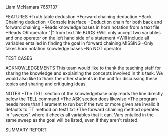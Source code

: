 Liam McNamara 7657137

FEATURES
+Truth table dedustion
+Forward chaining deduction
+Back Chaining deduction
+Console Interface
+Deduction chain for both back and forward chaining
+Reads knowledge bases in horn notation from a text file
+Reads OR operator "|" from text file
BUGS
*Will only accept two variables and one operator on the left hand side of a statement
*Will include all variables entailed in finding the goal in forward chaining
MISSING
-Only takes horn notation knowledge bases
-No NOT operator

TEST CASES

ACKNOWLEDGEMENTS
This team would like to thank the teaching staff for sharing the knowledge and explaining the concepts involved in this task.
We would also like to thank the other students in the unit for discussing these topics and sharing and critiquing ideas.

NOTES
*The TELL section of the knowledgebase only reads the line directly below the TELL command
*The ASK section does likewise
*The program needs more than 1 arument to run but if the two or more given are invalid it defaults to TT method on test1.txt
*The forward chaining method operates in "sweeps" where it checks all variables that it can. Vars entailed in the same sweep as the goal will be listed, even if they aren't related.

SUMMARY REPORT
